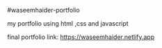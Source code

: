 #waseemhaider-portfolio

my portfolio  using html ,css and javascript 

final portfolio link:
https://waseemhaider.netlify.app
